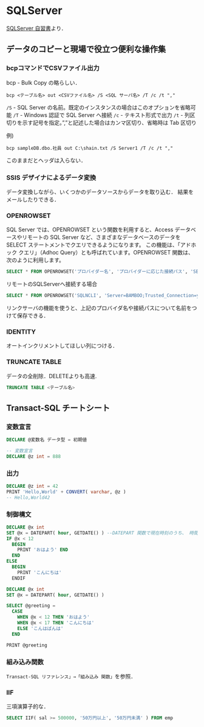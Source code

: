# SQLServer
[SQLServer 自習書](https://www.microsoft.com/ja-jp/server-cloud/local/documents/default.aspx?pdid=SQL&svid=all_SV&dtid=all_DT)より．

## データのコピーと現場で役立つ便利な操作集

### bcpコマンドでCSVファイル出力

bcp - Bulk Copy の略らしい．

```
bcp <テーブル名> out <CSVファイル名> /S <SQL サーバ名> /T /c /t ","
```

`/S` - SQL Server の名前。既定のインスタンスの場合はこのオプションを省略可能
`/T` - Windows 認証で SQL Server へ接続
`/c` - テキスト形式で出力
`/t` - 列区切りを示す記号を指定。”,”と記述した場合はカンマ区切り、省略時は Tab 区切り

例)
```
bcp sampleDB.dbo.社員 out C:\shain.txt /S Server1 /T /c /t ","
```

このままだとヘッダは入らない．

### SSIS デザイナによるデータ変換
データ変換しながら、いくつかのデータソースからデータを取り込む．
結果をメールしたりできる．

### OPENROWSET
SQL Server では、OPENROWSET という関数を利用すると、Access データベースやリモートの SQL Server など、さまざまなデータベースのデータを SELECT ステートメントでクエリできるようになります。
この機能は、「アドホック クエリ」（Adhoc Query）とも呼ばれています。OPENROWSET 関数は、次のように利用します。

```sql
SELECT * FROM OPENROWSET('プロバイダー名', 'プロバイダーに応じた接続パス', 'SELECT ステートメント')
```


リモートのSQLServerへ接続する場合
```sql
SELECT * FROM OPENROWSET('SQLNCLI', 'Server=BAMBOO;Trusted_Connection=yes;' , 'SELECT * FROM sampleDB.dbo.社員' )
```

リンクサーバの機能を使うと、上記のプロバイダ名や接続パスについて名前をつけて保存できる．


### IDENTITY
オートインクリメントしてほしい列につける．

### TRUNCATE TABLE
データの全削除．DELETEよりも高速.

```sql
TRUNCATE TABLE <テーブル名>
```

## Transact-SQL チートシート
### 変数宣言
```sql
DECLARE @変数名 データ型 = 初期値
```

```sql
-- 変数宣言
DECLARE @z int = 888
```

### 出力
```sql
DECLARE @z int = 42
PRINT 'Hello,World' + CONVERT( varchar, @z )
-- Hello,World42
```

### 制御構文
```sql
DECLARE @x int
SET @x = DATEPART( hour, GETDATE() ) --DATEPART 関数で現在時刻のうち、 時間(hour)のみを取得
IF @x < 12
  BEGIN
    PRINT 'おはよう' END
  END
ELSE
  BEGIN
    PRINT 'こんにちは'
  ENDIF
```

```sql
DECLARE @x int
SET @x = DATEPART( hour, GETDATE() )

SELECT @greeting =
  CASE
    WHEN @x < 12 THEN 'おはよう'
    WHEN @x < 17 THEN 'こんにちは'
    ELSE 'こんはばんは'
  END

PRINT @greeting
```

### 組み込み関数
`Transact-SQL リファレンス」→「組み込み 関数」`を参照．

### IIF
三項演算子的な．
```sql
SELECT IIF( sal >= 500000, '50万円以上', '50万円未満' ) FROM emp
```
